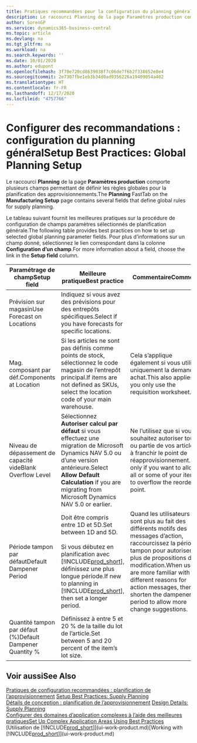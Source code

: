 ```yaml
---
title: Pratiques recommandées pour la configuration du planning général | Microsoft Docs
description: Le raccourci Planning de la page Paramètres production comporte plusieurs champs permettant de définir les règles globales pour la planification des approvisionnements.
author: SorenGP
ms.service: dynamics365-business-central
ms.topic: article
ms.devlang: na
ms.tgt_pltfrm: na
ms.workload: na
ms.search.keywords: ''
ms.date: 10/01/2020
ms.author: edupont
ms.openlocfilehash: 3f70e720cd8639038f7c06de7f6b2f338652e8e4
ms.sourcegitcommit: 2e7307fbe1eb3b34d0ad9356226a19409054a402
ms.translationtype: HT
ms.contentlocale: fr-FR
ms.lasthandoff: 12/17/2020
ms.locfileid: "4757766"
---
```

# <a name="setup-best-practices-global-planning-setup"></a><span data-ttu-id="428c0-103">Configurer des recommandations : configuration du planning général</span><span class="sxs-lookup"><span data-stu-id="428c0-103">Setup Best Practices: Global Planning Setup</span></span>
<span data-ttu-id="428c0-104">Le raccourci **Planning** de la page **Paramètres production** comporte plusieurs champs permettant de définir les règles globales pour la planification des approvisionnements.</span><span class="sxs-lookup"><span data-stu-id="428c0-104">The **Planning** FastTab on the **Manufacturing Setup** page contains several fields that define global rules for supply planning.</span></span>  

 <span data-ttu-id="428c0-105">Le tableau suivant fournit les meilleures pratiques sur la procédure de configuration de champs paramètres sélectionnés de planification générale.</span><span class="sxs-lookup"><span data-stu-id="428c0-105">The following table provides best practices on how to set up selected global planning parameter fields.</span></span> <span data-ttu-id="428c0-106">Pour plus d’informations sur un champ donné, sélectionnez le lien correspondant dans la colonne **Configuration d’un champ**.</span><span class="sxs-lookup"><span data-stu-id="428c0-106">For more information about a field, choose the link in the **Setup field** column.</span></span>  

|<span data-ttu-id="428c0-107">Paramétrage de champ</span><span class="sxs-lookup"><span data-stu-id="428c0-107">Setup field</span></span>|<span data-ttu-id="428c0-108">Meilleure pratique</span><span class="sxs-lookup"><span data-stu-id="428c0-108">Best practice</span></span>|<span data-ttu-id="428c0-109">Commentaire</span><span class="sxs-lookup"><span data-stu-id="428c0-109">Comment</span></span>|  
|-----------------|-------------------|-------------|  
|<span data-ttu-id="428c0-110">Prévision sur magasin</span><span class="sxs-lookup"><span data-stu-id="428c0-110">Use Forecast on Locations</span></span>|<span data-ttu-id="428c0-111">Indiquez si vous avez des prévisions pour des entrepôts spécifiques.</span><span class="sxs-lookup"><span data-stu-id="428c0-111">Select if you have forecasts for specific locations.</span></span>||  
|<span data-ttu-id="428c0-112">Mag. composant par déf.</span><span class="sxs-lookup"><span data-stu-id="428c0-112">Components at Location</span></span>|<span data-ttu-id="428c0-113">Si les articles ne sont pas définis comme points de stock, sélectionnez le code magasin de l’entrepôt principal.</span><span class="sxs-lookup"><span data-stu-id="428c0-113">If items are not defined as SKUs, select the location code of your main warehouse.</span></span>|<span data-ttu-id="428c0-114">Cela s’applique également si vous utilisez uniquement la demande achat.</span><span class="sxs-lookup"><span data-stu-id="428c0-114">This also applies if you only use the requisition worksheet.</span></span>|  
|<span data-ttu-id="428c0-115">Niveau de dépassement de capacité vide</span><span class="sxs-lookup"><span data-stu-id="428c0-115">Blank Overflow Level</span></span>|<span data-ttu-id="428c0-116">Sélectionnez **Autoriser calcul par défaut** si vous effectuez une migration de Microsoft Dynamics NAV 5.0 ou d’une version antérieure.</span><span class="sxs-lookup"><span data-stu-id="428c0-116">Select **Allow Default Calculation** if you are migrating from Microsoft Dynamics NAV 5.0 or earlier.</span></span>|<span data-ttu-id="428c0-117">Ne l’utilisez que si vous souhaitez autoriser tout ou partie de vos articles à franchir le point de réapprovisionnement.</span><span class="sxs-lookup"><span data-stu-id="428c0-117">Use only if you want to allow all or some of your items to overflow the reorder point.</span></span>|  
|<span data-ttu-id="428c0-118">Période tampon par défaut</span><span class="sxs-lookup"><span data-stu-id="428c0-118">Default Dampener Period</span></span>|<span data-ttu-id="428c0-119">Doit être compris entre 1D et 5D.</span><span class="sxs-lookup"><span data-stu-id="428c0-119">Set between 1D and 5D.</span></span><br /><br /> <span data-ttu-id="428c0-120">Si vous débutez en planification avec [!INCLUDE[prod_short](includes/prod_short.md)], définissez une plus longue période.</span><span class="sxs-lookup"><span data-stu-id="428c0-120">If new to planning in [!INCLUDE[prod_short](includes/prod_short.md)], then set a longer period.</span></span>|<span data-ttu-id="428c0-121">Quand les utilisateurs sont plus au fait des différents motifs des messages d’action, raccourcissez la période tampon pour autoriser plus de propositions de modification.</span><span class="sxs-lookup"><span data-stu-id="428c0-121">When users are more familiar with the different reasons for action messages, then shorten the dampener period to allow more change suggestions.</span></span>|  
|<span data-ttu-id="428c0-122">Quantité tampon par défaut (%)</span><span class="sxs-lookup"><span data-stu-id="428c0-122">Default Dampener Quantity %</span></span>|<span data-ttu-id="428c0-123">Définissez à entre 5 et 20 % de la taille du lot de l’article.</span><span class="sxs-lookup"><span data-stu-id="428c0-123">Set between 5 and 20 percent of the item’s lot size.</span></span>||  

## <a name="see-also"></a><span data-ttu-id="428c0-124">Voir aussi</span><span class="sxs-lookup"><span data-stu-id="428c0-124">See Also</span></span>  
 <span data-ttu-id="428c0-125">[Pratiques de configuration recommandées : planification de l’approvisionnement](setup-best-practices-supply-planning.md) </span><span class="sxs-lookup"><span data-stu-id="428c0-125">[Setup Best Practices: Supply Planning](setup-best-practices-supply-planning.md) </span></span>  
 <span data-ttu-id="428c0-126">[Détails de conception : planification de l’approvisionnement](design-details-supply-planning.md) </span><span class="sxs-lookup"><span data-stu-id="428c0-126">[Design Details: Supply Planning](design-details-supply-planning.md) </span></span>  
 [<span data-ttu-id="428c0-127">Configurer des domaines d’application complexes à l’aide des meilleures pratiques</span><span class="sxs-lookup"><span data-stu-id="428c0-127">Set Up Complex Application Areas Using Best Practices</span></span>](set-up-complex-application-areas-using-best-practices.md)  
 <span data-ttu-id="428c0-128">[Utilisation de [!INCLUDE[prod_short](includes/prod_short.md)]](ui-work-product.md)</span><span class="sxs-lookup"><span data-stu-id="428c0-128">[Working with [!INCLUDE[prod_short](includes/prod_short.md)]](ui-work-product.md)</span></span>
